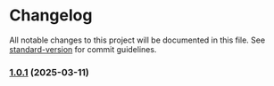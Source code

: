 # Changelog

All notable changes to this project will be documented in this file. See [standard-version](https://github.com/conventional-changelog/standard-version) for commit guidelines.

### [1.0.1](https://github.com/FrankieSR/VueGridle/compare/v1.2.0...v1.0.1) (2025-03-11)
